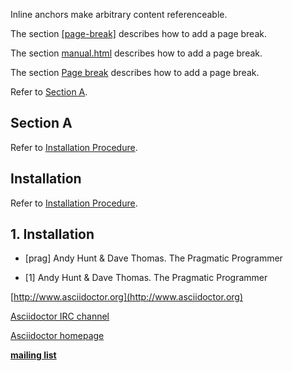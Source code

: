 Inline anchors make arbitrary content referenceable.

The section [\[page-break\]](#page-break) describes how to add a page break.

The section [manual.html](manual.html#page-break) describes how to add a page break.

The section [Page break](#page-break) describes how to add a page break.

Refer to [Section A](#section-a).

## Section A

Refer to [Installation Procedure](#installation).

## Installation

Refer to [Installation Procedure](#installation).

## 1. Installation

- \[prag\] Andy Hunt & Dave Thomas. The Pragmatic Programmer

- \[1\] Andy Hunt & Dave Thomas. The Pragmatic Programmer

[http://www.asciidoctor.org](http://www.asciidoctor.org)

[Asciidoctor IRC channel](irc://irc.freenode.org/#asciidoctor)

[Asciidoctor homepage](view-source:asciidoctor.org)

[**mailing list**](http://discuss.asciidoctor.org/)